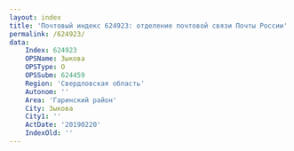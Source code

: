 ```yaml
---
layout: index
title: 'Почтовый индекс 624923: отделение почтовой связи Почты России'
permalink: /624923/
data:
    Index: 624923
    OPSName: Зыкова
    OPSType: О
    OPSSubm: 624459
    Region: 'Свердловская область'
    Autonom: ''
    Area: 'Гаринский район'
    City: Зыкова
    City1: ''
    ActDate: '20190220'
    IndexOld: ''
---
```

